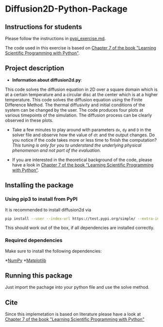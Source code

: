 # Diffusion2D-Python-Package

## Instructions for students

Please follow the instructions in [pypi_exercise.md](https://github.com/Simulation-Software-Engineering/Lecture-Material/blob/main/03_building_and_packaging/pypi_exercise.md).

The code used in this exercise is based on
[Chapter 7 of the book "Learning Scientific Programming with Python"](https://scipython.com/book/chapter-7-matplotlib/examples/the-two-dimensional-diffusion-equation/).

## Project description

- **Information about diffusion2d.py**:

This code solves the diffusion equation in 2D over a square domain
which is at a certain temperature and a circular disc at the center which is at a higher temperature.
This code solves the diffusion equation using the Finite Difference Method.
The thermal diffusivity and initial conditions of the system can be changed by the user.
The code produces four plots at various timepoints of the simulation.
The diffusion process can be clearly observed in these plots.

- Take a few minutes to play around with parameters `dx`, `dy` and `D` in the solver file
and observe how the value of `dt` and the output changes.
Do you notice if the code takes more or less time to finish the computation?
*This tuning is only for you to understand the underlying physical phenomenon and not part of the evaluation.*

- If you are interested in the theoretical background of the code, please have a look in
[Chapter 7 of the book "Learning Scientific Programming with Python"](https://scipython.com/book/chapter-7-matplotlib/examples/the-two-dimensional-diffusion-equation/).

## Installing the package

### Using pip3 to install from PyPI

It is recommended to install diffusion2d via

```bash
pip install --user --index-url https://test.pypi.org/simple/ --extra-index-url https://pypi.org/simple weilinms-diffusion2D
```

This should work out of the box, if all dependencies are installed correctly.

### Required dependencies

Make sure to install the following dependencies:

*[NumPy](https://numpy.org/)
*[Matplotlib](https://matplotlib.org/)

## Running this package

Just import the pachage into your python file and use the solve method.

## Cite

Since this implemetation is based on literature please have a look at [Chapter 7 of the book "Learning Scientific Programming with Python"](https://scipython.com/book/chapter-7-matplotlib/examples/the-two-dimensional-diffusion-equation/)

